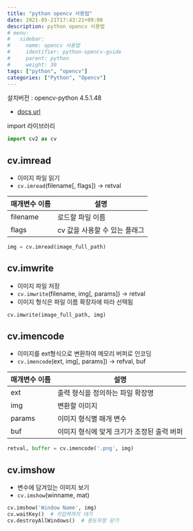 ```yaml
---
title: "python opencv 사용법"
date: 2021-05-21T17:43:21+09:00
description: python opencv 사용법
# menu:
#   sidebar:
#     name: opencv 사용법
#     identifier: python-opencv-guide
#     parent: python
#     weight: 30
tags: ["python", "opencv"]
categories: ["Python", "Opencv"]
---
```




설치버전 : opencv-python 4.5.1.48
- [docs url](https://docs.opencv.org/4.5.1/d4/da8/group__imgcodecs.html)

import 라이브러리 

```python
import cv2 as cv
```


## cv.imread

- 이미지 파일 읽기
- `cv.imread`(filename[, flags]) -> retval

|매개변수 이름|설명|
|---|---|
|filename   |로드할 파일 이름|
|flags      |cv 값을 사용할 수 있는 플래그|



```python
img = cv.imread(image_full_path)
```


## cv.imwrite

- 이미지 파일 저장
- `cv.imwrite`(filename, img[, params]) -> retval
- 이미지 형식은 파일 이름 확장자에 따라 선택됨

```python
cv.imwrite(image_full_path, img)
```


## cv.imencode

- 이미지를 ext형식으로 변환하여 메모리 버퍼로 인코딩
- `cv.imencode`(ext, img[, params]) -> refval, buf

|매개변수 이름|설명|
|---|---|
|ext    |출력 형식을 정의하는 파일 확장명|
|img    |변환할 이미지|
|params |이미지 형식별 매개 변수|
|buf    |이미지 형식에 맞게 크기가 조정된 출력 버퍼|



```python
retval, buffer = cv.imencode('.png', img)
```

## cv.imshow

- 변수에 담겨있는 이미지 보기
- `cv.imshow`(winname, mat)

```python
cv.imshow('Window Name', img)
cv.waitKey()  # 키입력까지 대기
cv.destroyAllWindows()  # 윈도우창 닫기
```
